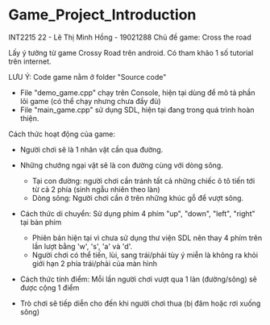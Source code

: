 # Game_Project_Introduction

INT2215 22 - Lê Thị Minh Hồng - 19021288
Chủ đề game: Cross the road

Lấy ý tưởng từ game Crossy Road trên android.
Có tham khảo 1 số tutorial trên internet.

LƯU Ý: Code game nằm ở folder "Source code"
  + File "demo_game.cpp" chạy trên Console, hiện tại dùng để mô tả phần lõi game (có thể chạy nhưng chưa đầy đủ)
  + File "main_game.cpp" sử dụng SDL, hiện tại đang trong quá trình hoàn thiện.

Cách thức hoạt động của game:

- Người chơi sẽ là 1 nhân vật cần qua đường.

- Những chướng ngại vật sẽ là con đường cùng với dòng sông.
    + Tại con đường: người chơi cần tránh tất cả những chiếc ô tô tiến tới từ cả 2 phía (sinh ngẫu nhiên theo làn)
    + Dòng sông: Người chơi cần ở trên những khúc gỗ để vượt sông.

- Cách thức di chuyển: Sử dụng phím 4 phím "up", "down", "left", "right" tại bàn phím
  + Phiên bản hiện tại vì chưa sử dụng thư viện SDL nên thay 4 phím trên lần lượt bằng 'w', 's', 'a' và 'd'.
  + Người chơi có thể tiến, lùi, sang trái/phải tùy ý miễn là không ra khỏi giới hạn 2 phía trái/phải của màn hình

- Cách thức tính điểm: Mỗi lần người chơi vượt qua 1 làn (đường/sông) sẽ được cộng 1 điểm

- Trò chơi sẽ tiếp diễn cho đến khi người chơi thua (bị đâm hoặc rơi xuống sông)
